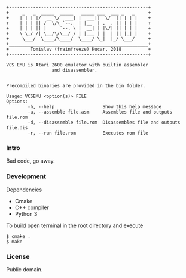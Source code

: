 ```
+----------------------------------------------------+
+     _   _  _____  _____   _____ ___  ___ _   _     +
+    | | | |/  __ \/  ___| |  ___||  \/  || | | |    +
+    | | | || /  \/\ `--.  | |__  | .  . || | | |    +
+    | | | || |     `--. \ |  __| | |\/| || | | |    +
+    \ \_/ /| \__/\/\__/ / | |___ | |  | || |_| |    +
+     \___/  \____/\____/  \____/ \_|  |_/ \___/     +
+____________________________________________________+
+        Tomislav (frainfreeze) Kucar, 2018          +
+----------------------------------------------------+

VCS EMU is Atari 2600 emulator with builtin assembler 
                 and disassembler.


Precompiled binaries are provided in the bin folder.

Usage: VCSEMU <option(s)> FILE
Options:
        -h, --help                  Show this help message
        -a, --assemble file.asm     Assembles file and outputs file.rom
        -d, --disassemble file.rom  Disassembles file and outputs file.dis
        -r, --run file.rom          Executes rom file
```

### Intro
Bad code, go away.

### Development
Dependencies
- Cmake
- C++ compiler
- Python 3

To build open terminal in the root directory and execute
```
$ cmake .
$ make
```

### License
Public domain. 